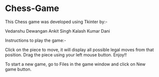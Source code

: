 # Chess-Game
This Chess game was developed using Tkinter by:-

 Vedanshu Dewangan
 Ankit Singh
 Kalash Kumar Dani

 Instructions to play the game:-
 
 Click on the piece to move, it will display all possible legal moves from that position.
 Drag the piece using your left mouse button.
 Enjoy!!

 To start a new game, go to Files in the game window and click on New game button.
